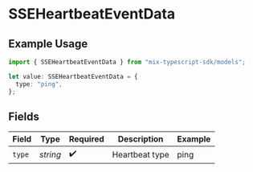 # SSEHeartbeatEventData

## Example Usage

```typescript
import { SSEHeartbeatEventData } from "mix-typescript-sdk/models";

let value: SSEHeartbeatEventData = {
  type: "ping",
};
```

## Fields

| Field              | Type               | Required           | Description        | Example            |
| ------------------ | ------------------ | ------------------ | ------------------ | ------------------ |
| `type`             | *string*           | :heavy_check_mark: | Heartbeat type     | ping               |